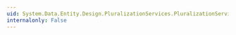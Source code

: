 ```yaml
---
uid: System.Data.Entity.Design.PluralizationServices.PluralizationService.IsSingular(System.String)
internalonly: False
---
```

